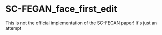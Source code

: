 # SC-FEGAN_face_first_edit
This is not the official implementation of the SC-FEGAN paper!
It's just an attempt 
